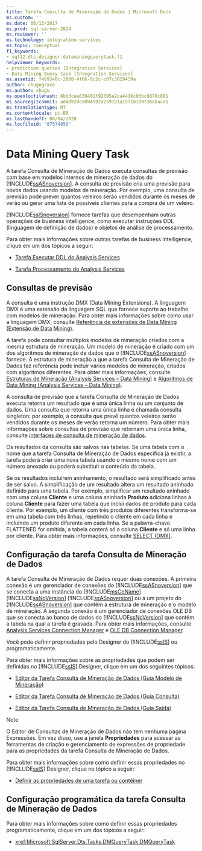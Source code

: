 ```yaml
---
title: Tarefa Consulta de Mineração de Dados | Microsoft Docs
ms.custom: ''
ms.date: 06/13/2017
ms.prod: sql-server-2014
ms.reviewer: ''
ms.technology: integration-services
ms.topic: conceptual
f1_keywords:
- sql12.dts.designer.dataminingquerytask.f1
helpviewer_keywords:
- prediction queries [Integration Services]
- Data Mining Query task [Integration Services]
ms.assetid: f489348c-2008-4f66-8c2c-c07c3029439a
author: chugugrace
ms.author: chugu
ms.openlocfilehash: 6bb3cea630401f92395e2ca4416c03bcd870c881
ms.sourcegitcommit: ad4d92dce894592a259721a1571b1d8736abacdb
ms.translationtype: MT
ms.contentlocale: pt-BR
ms.lasthandoff: 08/04/2020
ms.locfileid: "87574859"
---
```

# <a name="data-mining-query-task"></a>Data Mining Query Task
  A tarefa Consulta de Mineração de Dados executa consultas de previsão com base em modelos internos de mineração de dados do [!INCLUDE[ssASnoversion](../../includes/ssasnoversion-md.md)]. A consulta de previsão cria uma previsão para novos dados usando modelos de mineração. Por exemplo, uma consulta de previsão pode prever quantos veleiros serão vendidos durante os meses de verão ou gerar uma lista de possíveis clientes para a compra de um veleiro.  
  
 [!INCLUDE[ssISnoversion](../../includes/ssisnoversion-md.md)] fornece tarefas que desempenham outras operações de business intelligence, como executar instruções DDL (linguagem de definição de dados) e objetos de análise de processamento.  
  
 Para obter mais informações sobre outras tarefas de business intelligence, clique em um dos tópicos a seguir:  
  
-   [Tarefa Executar DDL do Analysis Services](analysis-services-execute-ddl-task.md)  
  
-   [Tarefa Processamento do Analysis Services](analysis-services-processing-task.md)  
  
## <a name="prediction-queries"></a>Consultas de previsão  
 A consulta é uma instrução DMX (Data Mining Extensions). A linguagem DMX é uma extensão da linguagem SQL que fornece suporte ao trabalho com modelos de mineração. Para obter mais informações sobre como usar a linguagem DMX, consulte [Referência de extensões de Data Mining &#40;Extensão de Data Mining&#41;](/sql/dmx/data-mining-extensions-dmx-reference).  
  
 A tarefa pode consultar múltiplos modelos de mineração criados com a mesma estrutura de mineração. Um modelo de mineração é criado com um dos algoritmos de mineração de dados que o [!INCLUDE[ssASnoversion](../../includes/ssasnoversion-md.md)] fornece. A estrutura de mineração a que a tarefa Consulta de Mineração de Dados faz referência pode incluir vários modelos de mineração, criados com algoritmos diferentes. Para obter mais informações, consulte [Estruturas de Mineração &#40;Analysis Services – Data Mining&#41;](https://docs.microsoft.com/analysis-services/data-mining/mining-structures-analysis-services-data-mining) e [Algoritmos de Data Mining &#40;Analysis Services – Data Mining&#41;](https://docs.microsoft.com/analysis-services/data-mining/data-mining-algorithms-analysis-services-data-mining).  
  
 A consulta de previsão que a tarefa Consulta de Mineração de Dados executa retorna um resultado que é uma única linha ou um conjunto de dados. Uma consulta que retorna uma única linha é chamada consulta singleton: por exemplo, a consulta que prevê quantos veleiros serão vendidos durante os meses de verão retorna um número. Para obter mais informações sobre consultas de previsão que retornam uma única linha, consulte [interfaces de consulta de mineração de dados](https://docs.microsoft.com/analysis-services/data-mining/data-mining-query-tools).  
  
 Os resultados da consulta são salvos nas tabelas. Se uma tabela com o nome que a tarefa Consulta de Mineração de Dados especifica já existir, a tarefa poderá criar uma nova tabela usando o mesmo nome com um número anexado ou poderá substituir o conteúdo da tabela.  
  
 Se os resultados incluírem aninhamento, o resultado será simplificado antes de ser salvo. A simplificação de um resultado altera um resultado aninhado definido para uma tabela. Por exemplo, simplificar um resultado aninhado com uma coluna **Cliente** e uma coluna aninhada **Produto** adiciona linhas à coluna **Cliente** para fazer uma tabela que inclui dados de produto para cada cliente. Por exemplo, um cliente com três produtos diferentes transforma-se em uma tabela com três linhas, repetindo o cliente em cada linha e incluindo um produto diferente em cada linha. Se a palavra-chave FLATTENED for omitida, a tabela conterá só a coluna **Cliente** e só uma linha por cliente. Para obter mais informações, consulte [SELECT &#40;DMX&#41;](/sql/dmx/select-dmx).  
  
## <a name="configuration-of-the-data-mining-query-task"></a>Configuração da tarefa Consulta de Mineração de Dados  
 A tarefa Consulta de Mineração de Dados requer duas conexões. A primeira conexão é um gerenciador de conexões do [!INCLUDE[ssASnoversion](../../includes/ssasnoversion-md.md)] que se conecta a uma instância do [!INCLUDE[msCoName](../../includes/msconame-md.md)] [!INCLUDE[ssNoVersion](../../../includes/ssnoversion-md.md)] [!INCLUDE[ssASnoversion](../../includes/ssasnoversion-md.md)] ou a um projeto do [!INCLUDE[ssASnoversion](../../includes/ssasnoversion-md.md)] que contém a estrutura de mineração e o modelo de mineração. A segunda conexão é um gerenciador de conexões OLE DB que se conecta ao banco de dados do [!INCLUDE[ssNoVersion](../../../includes/ssnoversion-md.md)] que contém a tabela na qual a tarefa é gravada. Para obter mais informações, consulte [Analysis Services Connection Manager](../connection-manager/analysis-services-connection-manager.md) e [OLE DB Connection Manager](../connection-manager/ole-db-connection-manager.md).  
  
 Você pode definir propriedades pelo Designer do [!INCLUDE[ssIS](../../../includes/ssis-md.md)] ou programaticamente.  
  
 Para obter mais informações sobre as propriedades que podem ser definidas no [!INCLUDE[ssIS](../../../includes/ssis-md.md)] Designer, clique em um dos seguintes tópicos:  
  
-   [Editor da Tarefa Consulta de Mineração de Dados &#40;Guia Modelo de Mineração&#41;](../data-mining-query-task-editor-mining-model-tab.md)  
  
-   [Editor da Tarefa Consulta de Mineração de Dados &#40;Guia Consulta&#41;](../data-mining-query-task-editor-query-tab.md)  
  
-   [Editor da Tarefa Consulta de Mineração de Dados &#40;Guia Saída&#41;](../data-mining-query-task-editor-output-tab.md)  
  
> [!NOTE]  
>  O Editor de Consultas de Mineração de Dados não tem nenhuma página Expressões. Em vez disso, use a janela **Propriedades** para acessar as ferramentas de criação e gerenciamento de expressões de propriedade para as propriedades da tarefa Consulta de Mineração de Dados.  
  
 Para obter mais informações sobre como definir essas propriedades no [!INCLUDE[ssIS](../../../includes/ssis-md.md)] Designer, clique no tópico a seguir:  
  
-   [Definir as propriedades de uma tarefa ou contêiner](../set-the-properties-of-a-task-or-container.md)  
  
## <a name="programmatic-configuration-of-data-mining-query-task"></a>Configuração programática da tarefa Consulta de Mineração de Dados  
 Para obter mais informações sobre como definir essas propriedades programaticamente, clique em um dos tópicos a seguir:  
  
-   <xref:Microsoft.SqlServer.Dts.Tasks.DMQueryTask.DMQueryTask>  
  
  
